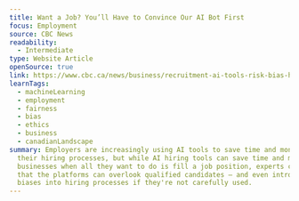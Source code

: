 ```yaml
---
title: Want a Job? You’ll Have to Convince Our AI Bot First
focus: Employment
source: CBC News
readability:
  - Intermediate
type: Website Article
openSource: true
link: https://www.cbc.ca/news/business/recruitment-ai-tools-risk-bias-hidden-workers-keywords-1.6718151
learnTags:
  - machineLearning
  - employment
  - fairness
  - bias
  - ethics
  - business
  - canadianLandscape
summary: Employers are increasingly using AI tools to save time and money in
  their hiring processes, but while AI hiring tools can save time and money for
  businesses when all they want to do is fill a job position, experts caution
  that the platforms can overlook qualified candidates — and even introduce new
  biases into hiring processes if they're not carefully used.
---
```

